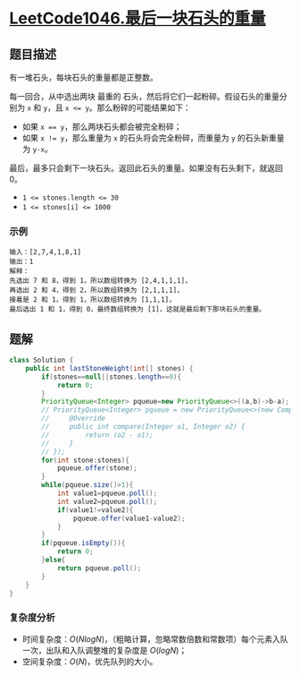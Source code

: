 # [LeetCode1046.最后一块石头的重量](https://leetcode-cn.com/problems/last-stone-weight/)
## 题目描述
有一堆石头，每块石头的重量都是正整数。

每一回合，从中选出两块 最重的 石头，然后将它们一起粉碎。假设石头的重量分别为 `x` 和 `y`，且 `x <= y`。那么粉碎的可能结果如下：

- 如果 `x == y`，那么两块石头都会被完全粉碎；
- 如果 `x != y`，那么重量为 `x` 的石头将会完全粉碎，而重量为 `y` 的石头新重量为 `y-x`。

最后，最多只会剩下一块石头。返回此石头的重量。如果没有石头剩下，就返回 0。

- `1 <= stones.length <= 30`
- `1 <= stones[i] <= 1000`

### 示例
```
输入：[2,7,4,1,8,1]
输出：1
解释：
先选出 7 和 8，得到 1，所以数组转换为 [2,4,1,1,1]，
再选出 2 和 4，得到 2，所以数组转换为 [2,1,1,1]，
接着是 2 和 1，得到 1，所以数组转换为 [1,1,1]，
最后选出 1 和 1，得到 0，最终数组转换为 [1]，这就是最后剩下那块石头的重量。
```
## 题解
```java
class Solution {
    public int lastStoneWeight(int[] stones) {
        if(stones==null||stones.length==0){
            return 0;
        }
        PriorityQueue<Integer> pqueue=new PriorityQueue<>((a,b)->b-a);
        // PriorityQueue<Integer> pqueue = new PriorityQueue<>(new Comparator<Integer>() {
        //     @Override
        //     public int compare(Integer o1, Integer o2) {
        //         return (o2 - o1);
        //     }
        // });
        for(int stone:stones){
            pqueue.offer(stone);
        }
        while(pqueue.size()>1){
            int value1=pqueue.poll();
            int value2=pqueue.poll();
            if(value1!=value2){
                pqueue.offer(value1-value2);
            }
        }
        if(pqueue.isEmpty()){
            return 0;
        }else{
            return pqueue.poll();
        }
    }
}
```
### 复杂度分析
- 时间复杂度：$O(NlogN)$，（粗略计算，忽略常数倍数和常数项）每个元素入队一次，出队和入队调整堆的复杂度是 $O(logN)$；
- 空间复杂度：$O(N)$，优先队列的大小。